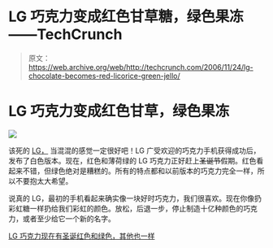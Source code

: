 # LG 巧克力变成红色甘草糖，绿色果冻——TechCrunch

> 原文：<https://web.archive.org/web/http://techcrunch.com/2006/11/24/lg-chocolate-becomes-red-licorice-green-jello/>

# LG 巧克力变成红色甘草，绿色果冻

![](img/8817ce7cfc88606ebc5e6a0bf753c97a.png)

该死的 [LG，](https://web.archive.org/web/20200611223650/https://crunchbase.com/organization/lg) 当混混的感觉一定很好吧！LG 广受欢迎的巧克力手机获得成功后，发布了白色版本。现在，红色和薄荷绿的 LG 巧克力正好赶上~~圣诞节~~假期。红色看起来不错，但绿色绝对是糟糕的。所有的特点都和以前版本的巧克力完全一样，所以不要抱太大希望。

说真的 LG，最初的手机看起来确实像一块好时巧克力，我们很喜欢。现在你像扔彩虹糖一样扔给我们彩虹的颜色。放松，后退一步，停止制造十亿种颜色的巧克力，或者至少给它一个新的名字。

[LG 巧克力现在有圣诞红色和绿色，其他也一样](https://web.archive.org/web/20200611223650/http://www.gizmodo.com/gadgets/cellphones/lg-chocolate-now-in-christmas-red-and-green-same-otherwise-217011.php)